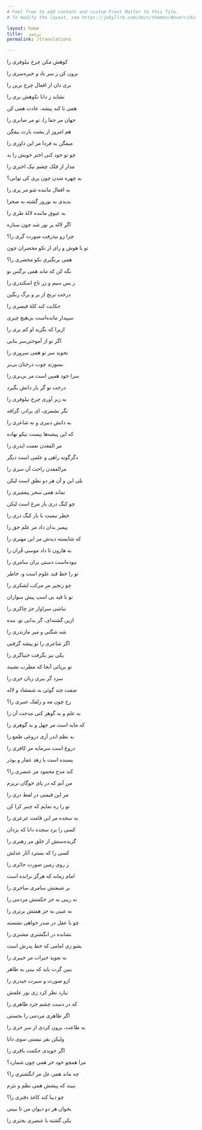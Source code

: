 ```yaml
---
# Feel free to add content and custom Front Matter to this file.
# To modify the layout, see https://jekyllrb.com/docs/themes/#overriding-theme-defaults

layout: home
title:  ترجمه
permalink: /translations

---
```

کوهش مکن چرخ نیلوفری را

برون کن ز سر باد و خیره‌سری را

بری دان از افعال چرخ برین را

نشاید ز دانا نکوهش بری را

همی تا کند پیشه، عادت همی کن

جهان مر جفا را، تو مر صابری را

هم امروز از پشت بارت بیفگن

میفگن به فردا مر این داوری را

چو تو خود کنی اختر خویش را بد

مدار از فلک چشم نیک اختری را

به چهره شدن چون پری کی توانی؟

به افعال ماننده شو مر پری را

بدیدی به نوروز گشته به صحرا

به عیوق ماننده لالهٔ طری را

اگر لاله پر نور شد چون ستاره

چرا زو نپذرفت صورت گری را؟

تو با هوش و رای از نکو محضران چون

همی برنگیری نکو محضری را؟

نگه کن که ماند همی نرگس نو

ز بس سیم و زر تاج اسکندری را

درخت ترنج از بر و برگ رنگین

حکایت کند کلهٔ قیصری را

سپیدار مانده‌است بی‌هیچ چیزی

ازیرا که بگزید او کم بری را

اگر تو از آموختن‌سر بتابی

نجوید سر تو همی سروری را

بسوزند چوب درختان بی‌بر

سزا خود همین است مر بی‌بری را

درخت تو گر بار دانش بگیرد

به زیر آوری چرخ نیلوفری را

نگر نشمری، ای برادر، گزافه

به دانش دبیری و نه شاعری را

که این پیشه‌ها ییست نیکو نهاده

مر الفغدن نعمت ایدری را

دگرگونه راهی و علمی است دیگر

مرالفغدن راحت آن سری را

بلی این و آن هر دو نطق است لیکن

نماند همی سحر پیغمبری را

چو کبگ دری باز مرغ است لیکن

خطر نیست با باز کبگ دری را

پیمبر بدان داد مر علم حق را

که شایسته دیدش مر این مهتری را

به هارون تا داد موسی قُران را

نبوده‌است دستی بران سامری را

تو را خط قید علوم است و، خاطر

چو زنجیر مر مرکب لشکری را

تو با قید بی اسپ پیش سواران

نباشی سزاوار جز چاکری را

ازین گشته‌ای، گر بدانی تو، بنده

شه شگنی و میر مازندری را

اگر شاعری را تو پیشه گرفتی

یکی نیز بگرفت خنیاگری را

تو برپائی آنجا که مطرب نشیند

سزد گر ببری زبان جری را

صفت چند گوئی به شمشاد و لاله

رخ چون مه و زلفک عنبری را؟

به علم و به گوهر کنی مدحت آن را

که مایه است مر جهل و بد گوهری را

به نظم اندر آری دروغی طمع را

دروغ است سرمایه مر کافری را

پسنده است با زهد عمار و بوذر

کند مدح محمود مر عنصری را؟

من آنم که در پای خوگان نریزم

مر این قیمتی در لفظ دری را

تو را ره نمایم که چنبر کرا کن

به سجده مر این قامت عرعری را

کسی را برد سجده دانا که یزدان

گزیده‌ستش از خلق مر رهبری را

کسی را که بسترد آثار عدلش

ز روی زمین صورت جائری را

امام زمانه که هرگز نرانده است

بر شیعتش سامری ساحری را

نه ریبی به جز حکمتش مردمی را

نه عیبی به جز همتش برتری را

چو با عقل در صدر خواهی نشسته

نشانده در انگشتری مشتری را

بشو زی امامی که خط پدرش است

به تعویذ خیرات مر خیبری را

ببین گرت باید که بینی به ظاهر

ازو صورت و سیرت حیدری را

نیارد نظر کرد زی نور علمش

که در دست چشم خرد ظاهری را

اگر ظاهری مردمی را بجستی

به طاعت، برون کردی از سر خری را

ولیکن بقر نیستی سوی دانا

اگر جویدی حکمت باقری را

مرا همچو خود خر همی چون شمارد؟

چه ماند همی غل مر انگشتری را؟

نبیند که پیشش همی نظم و نثرم

چو دیبا کند کاغذ دفتری را؟

بخوان هر دو دیوان من تا ببینی

یکی گشته با عنصری بحتری را

 